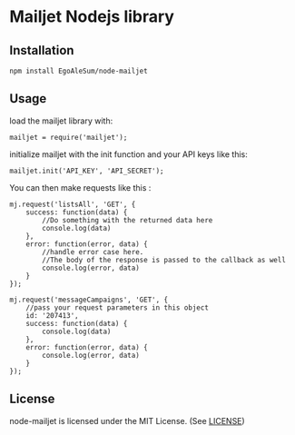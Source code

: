 Mailjet Nodejs library
======================

Installation
-----------

    npm install EgoAleSum/node-mailjet

Usage
-----

load the mailjet library with:

    mailjet = require('mailjet');

initialize mailjet with the init function and your API keys like this:

    mailjet.init('API_KEY', 'API_SECRET');

You can then make requests like this :

    mj.request('listsAll', 'GET', {
        success: function(data) {
            //Do something with the returned data here
            console.log(data)
        },
        error: function(error, data) {
            //handle error case here.
            //The body of the response is passed to the callback as well
            console.log(error, data)
        }
    });

    mj.request('messageCampaigns', 'GET', {
        //pass your request parameters in this object
        id: '207413',
        success: function(data) {
            console.log(data)
        },
        error: function(error, data) {
            console.log(error, data)
        }
    });


License
-------

node-mailjet is licensed under the MIT License. (See [LICENSE](LICENSE.md))
